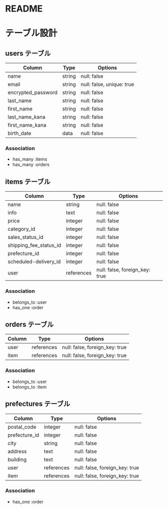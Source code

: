 # README

# テーブル設計

## users テーブル

| Column                | Type   | Options                   |
| --------              | ------ | -----------               |
| name                  | string | null: false               |
| email                 | string | null: false, unique: true |
| encrypted_password    | string | null: false               |
| last_name             | string | null: false               |
| first_name            | string | null: false               |
| last_name_kana        | string | null: false               |
| first_name_kana       | string | null: false               |
| birth_date            | data   | null: false               |

### Association

- has_many :items
- has_many :orders

## items テーブル

| Column                 | Type       | Options                        |
| ------                 | ------     | -----------                    |
| name                   | string     | null: false                    |
| info                   | text       | null: false                    |
| price                  | integer    | null: false                    |
| category_id            | integer    | null: false                    |
| sales_status_id        | integer    | null: false                    |
| shipping_fee_status_id | integer    | null: false                    |
| prefecture_id          | integer    | null: false                    |
| scheduled-delivery_id  | integer    | null: false                    |
| user                   | references | null: false, foreign_key: true |


### Association

- belongs_to :user
- has_one    :order

## orders テーブル

| Column      | Type       | Options                        |
| ------      | ---------- | ------------------------------ |
| user        | references | null: false, foreign_key: true |
| item        | references | null: false, foreign_key: true |

### Association

- belongs_to :user
- belongs_to :item

## prefectures テーブル

| Column        | Type       | Options                        |
| -------       | ---------- | ------------------------------ |
| postal_code   | integer    | null: false                    |
| prefecture_id | integer    | null: false                    |
| city          | string     | null: false                    |
| address       | text       | null: false                    |
| building      | text       | null: false                    |
| user          | references | null: false, foreign_key: true |
| item          | references | null: false, foreign_key: true |

### Association

- has_one :order